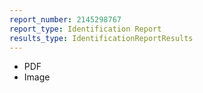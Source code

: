 ```yaml
---
report_number: 2145298767
report_type: Identification Report
results_type: IdentificationReportResults
---
```


* PDF
* Image
